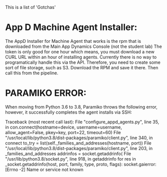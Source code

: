 This is a list of 'Gotchas'


App D Machine Agent Installer:
=================================
The AppD Installer for Machine Agent that works is the rpm that is downloaded from the Main App Dynamics Console (not the student lab)
The token is only good for one hour which means, you must download a new CURL URL within an hour of installing agents.
Currently there is no way to programatically handle this via the API.
Therefore, you need to create some sort of file storage, such as S3. Download the RPM and save it there. Then call this from the pipeline.

PARAMIKO ERROR:
================

When moving from Python 3.6 to 3.8, Paramiko throws the following error, however, it successfully completes the agent installs via SSH:

Traceback (most recent call last):
File "configure_appd_agents.py", line 35, in <module>
con.connect(hostname=device, username=username, allow_agent=False, pkey=key, port=22, timeout=60)
File "/usr/local/lib/python3.8/dist-packages/paramiko/client.py", line 340, in connect
to_try = list(self._families_and_addresses(hostname, port))
File "/usr/local/lib/python3.8/dist-packages/paramiko/client.py", line 203, in _families_and_addresses
addrinfos = socket.getaddrinfo(
File "/usr/lib/python3.8/socket.py", line 918, in getaddrinfo
for res in _socket.getaddrinfo(host, port, family, type, proto, flags):
socket.gaierror: [Errno -2] Name or service not known
